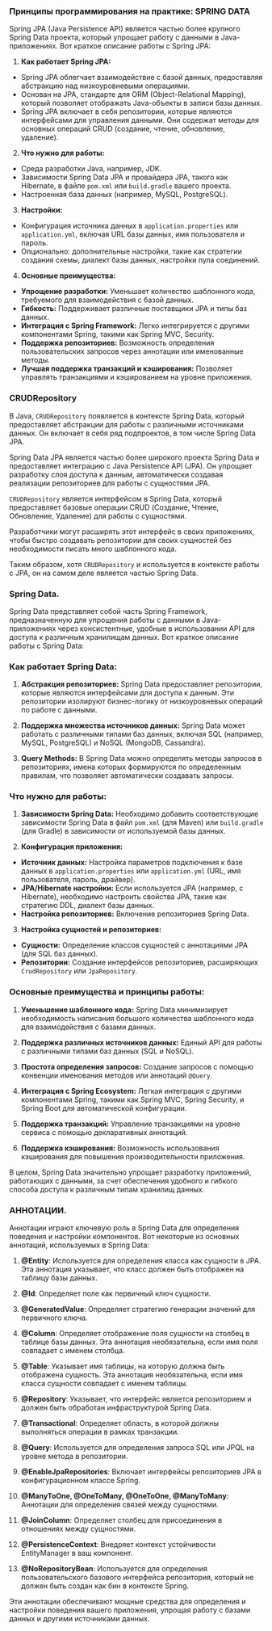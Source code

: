 ### Принципы программирования на практике: SPRING DATA
Spring JPA (Java Persistence API) является частью более крупного Spring Data проекта, который упрощает работу с данными в Java-приложениях. Вот краткое описание работы с Spring JPA:

1. **Как работает Spring JPA:**
  - Spring JPA облегчает взаимодействие с базой данных, предоставляя абстракцию над низкоуровневыми операциями.
  - Основан на JPA, стандарте для ORM (Object-Relational Mapping), который позволяет отображать Java-объекты в записи базы данных.
  - Spring JPA включает в себя репозитории, которые являются интерфейсами для управления данными. Они содержат методы для основных операций CRUD (создание, чтение, обновление, удаление).

2. **Что нужно для работы:**
  - Среда разработки Java, например, JDK.
  - Зависимости Spring Data JPA и провайдера JPA, такого как Hibernate, в файле `pom.xml` или `build.gradle` вашего проекта.
  - Настроенная база данных (например, MySQL, PostgreSQL).

3. **Настройки:**
  - Конфигурация источника данных в `application.properties` или `application.yml`, включая URL базы данных, имя пользователя и пароль.
  - Опционально: дополнительные настройки, такие как стратегии создания схемы, диалект базы данных, настройки пула соединений.

4. **Основные преимущества:**
  - **Упрощение разработки:** Уменьшает количество шаблонного кода, требуемого для взаимодействия с базой данных.
  - **Гибкость:** Поддерживает различные поставщики JPA и типы баз данных.
  - **Интеграция с Spring Framework:** Легко интегрируется с другими компонентами Spring, такими как Spring MVC, Security.
  - **Поддержка репозиториев:** Возможность определения пользовательских запросов через аннотации или именованные методы.
  - **Лучшая поддержка транзакций и кэширования:** Позволяет управлять транзакциями и кэшированием на уровне приложения.

### CRUDRepository

В Java, `CRUDRepository` появляется в контексте Spring Data, который предоставляет абстракции для работы с различными источниками данных. Он включает в себя ряд подпроектов, в том числе Spring Data JPA.

Spring Data JPA является частью более широкого проекта Spring Data и предоставляет интеграцию с Java Persistence API (JPA). Он упрощает разработку слоя доступа к данным, автоматически создавая реализации репозиториев для работы с сущностями JPA.

`CRUDRepository` является интерфейсом в Spring Data, который предоставляет базовые операции CRUD (Создание, Чтение, Обновление, Удаление) для работы с сущностями. 

Разработчики могут расширять этот интерфейс в своих приложениях, чтобы быстро создавать репозитории для своих сущностей без необходимости писать много шаблонного кода.

Таким образом, хотя `CRUDRepository` и используется в контексте работы с JPA, он на самом деле является частью Spring Data.

### Spring Data.
Spring Data представляет собой часть Spring Framework, предназначенную для упрощения работы с данными в Java-приложениях через консистентные, удобные в использовании API для доступа к различным хранилищам данных. Вот краткое описание работы с Spring Data:

### Как работает Spring Data:

1. **Абстракция репозиториев:** Spring Data предоставляет репозитории, которые являются интерфейсами для доступа к данным. Эти репозитории изолируют бизнес-логику от низкоуровневых операций по работе с данными.

2. **Поддержка множества источников данных:** Spring Data может работать с различными типами баз данных, включая SQL (например, MySQL, PostgreSQL) и NoSQL (MongoDB, Cassandra).

3. **Query Methods:** В Spring Data можно определять методы запросов в репозиториях, имена которых формируются по определенным правилам, что позволяет автоматически создавать запросы.

### Что нужно для работы:

1. **Зависимости Spring Data:** Необходимо добавить соответствующие зависимости Spring Data в файл `pom.xml` (для Maven) или `build.gradle` (для Gradle) в зависимости от используемой базы данных.

2. **Конфигурация приложения:**
  - **Источник данных:** Настройка параметров подключения к базе данных в `application.properties` или `application.yml` (URL, имя пользователя, пароль, драйвер).
  - **JPA/Hibernate настройки:** Если используется JPA (например, с Hibernate), необходимо настроить свойства JPA, такие как стратегию DDL, диалект базы данных.
  - **Настройка репозиториев:** Включение репозиториев Spring Data.

3. **Настройка сущностей и репозиториев:**
  - **Сущности:** Определение классов сущностей с аннотациями JPA (для SQL баз данных).
  - **Репозитории:** Создание интерфейсов репозиториев, расширяющих `CrudRepository` или `JpaRepository`.

### Основные преимущества и принципы работы:

1. **Уменьшение шаблонного кода:** Spring Data минимизирует необходимость написания большого количества шаблонного кода для взаимодействия с базами данных.

2. **Поддержка различных источников данных:** Единый API для работы с различными типами баз данных (SQL и NoSQL).

3. **Простота определения запросов:** Создание запросов с помощью конвенции именования методов или аннотаций `@Query`.

4. **Интеграция с Spring Ecosystem:** Легкая интеграция с другими компонентами Spring, такими как Spring MVC, Spring Security, и Spring Boot для автоматической конфигурации.

5. **Поддержка транзакций:** Управление транзакциями на уровне сервиса с помощью декларативных аннотаций.

6. **Поддержка кэширования:** Возможность использования кэширования для повышения производительности приложения.

В целом, Spring Data значительно упрощает разработку приложений, работающих с данными, за счет обеспечения удобного и гибкого способа доступа к различным типам хранилищ данных.

### АННОТАЦИИ.
Аннотации играют ключевую роль в Spring Data для определения поведения и настройки компонентов. Вот некоторые из основных аннотаций, используемых в Spring Data:

1. **@Entity**: Используется для определения класса как сущности в JPA. Эта аннотация указывает, что класс должен быть отображен на таблицу базы данных.

2. **@Id**: Определяет поле как первичный ключ сущности.

3. **@GeneratedValue**: Определяет стратегию генерации значений для первичного ключа.

4. **@Column**: Определяет отображение поля сущности на столбец в таблице базы данных. Эта аннотация необязательна, если имя поля совпадает с именем столбца.

5. **@Table**: Указывает имя таблицы, на которую должна быть отображена сущность. Эта аннотация необязательна, если имя класса сущности совпадает с именем таблицы.

6. **@Repository**: Указывает, что интерфейс является репозиторием и должен быть обработан инфраструктурой Spring Data.

7. **@Transactional**: Определяет область, в которой должны выполняться операции в рамках транзакции.

8. **@Query**: Используется для определения запроса SQL или JPQL на уровне метода в репозитории.

9. **@EnableJpaRepositories**: Включает интерфейсы репозиториев JPA в конфигурационном классе Spring.

10. **@ManyToOne, @OneToMany, @OneToOne, @ManyToMany**: Аннотации для определения связей между сущностями.

11. **@JoinColumn**: Определяет столбец для присоединения в отношениях между сущностями.

12. **@PersistenceContext**: Внедряет контекст устойчивости EntityManager в ваш компонент.

13. **@NoRepositoryBean**: Используется для определения пользовательского базового интерфейса репозитория, который не должен быть создан как бин в контексте Spring.

Эти аннотации обеспечивают мощные средства для определения и настройки поведения вашего приложения, упрощая работу с базами данных и другими источниками данных.